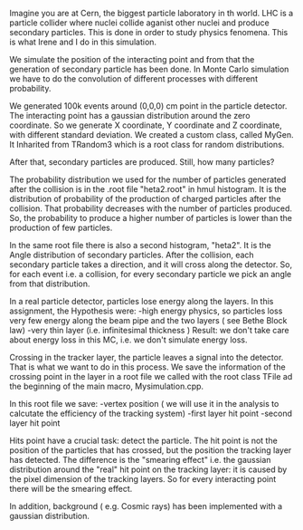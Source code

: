 Imagine you are at Cern, the biggest particle laboratory in th world. LHC is a particle collider where nuclei collide aganist other nuclei and produce secondary particles. This is done in order to study physics fenomena. This is what Irene and I do in this simulation.

We simulate the position of the interacting point and from that the generation of secondary particle has been done. In Monte Carlo simulation we have to do the convolution of different processes with different probability.

We generated 100k events around (0,0,0) cm point in the particle detector. The interacting point has a gaussian distribution around the zero coordinate. So we generate X coordinate, Y coordinate and Z coordinate, with different standard deviation. We created a custom class, called MyGen. It Inharited from TRandom3 which is a root class for random distributions.

After that, secondary particles are produced. Still, how many particles?

The probability distribution we used for the number of particles generated after the collision is in the .root file "heta2.root" in hmul histogram. It is the distribution of probability of the production of charged particles after the collision. That probability decreases with the number of particles produced. So, the probability to produce a higher number of particles is lower than the production of few particles.

In the same root file there is also a second histogram, "heta2". It is the Angle distribution of secondary particles. After the collision, each secondary particle takes a direction, and it will cross along the detector. So, for each event i.e. a collision, for every secondary particle we pick an angle from that distribution.

In a real particle detector, particles lose energy along the layers. In this assignment, the Hypothesis were: -high energy physics, so particles loss very few energy along the beam pipe and the two layers ( see Bethe Block law) -very thin layer (i.e. infinitesimal thickness ) Result: we don't take care about energy loss in this MC, i.e. we don't simulate energy loss.

Crossing in the tracker layer, the particle leaves a signal into the detector. That is what we want to do in this process. We save the information of the crossing point in the layer in a root file we called with the root class TFile ad the beginning of the main macro, Mysimulation.cpp.

In this root file we save: -vertex position ( we will use it in the analysis to calcutate the efficiency of the tracking system) -first layer hit point -second layer hit point

Hits point have a crucial task: detect the particle. The hit point is not the position of the particles that has crossed, but the position the tracking layer has detected. The difference is the "smearing effect" i.e. the gaussian distribution around the "real" hit point on the tracking layer: it is caused by the pixel dimension of the tracking layers. So for every interacting point there will be the smearing effect.

In addition, background ( e.g. Cosmic rays) has been implemented with a gaussian distribution.
